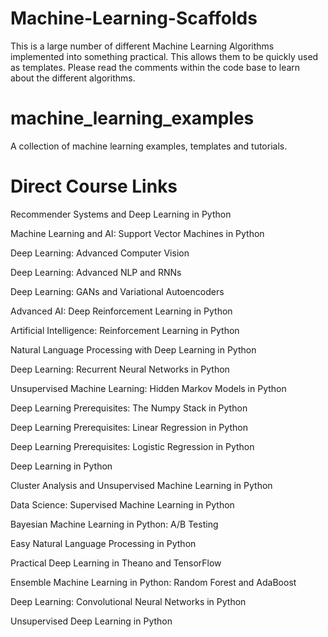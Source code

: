 # Machine-Learning-Scaffolds
This is a large number of different Machine Learning Algorithms implemented into something practical. This allows them to be quickly used as templates. Please read the comments within the code base to learn about the different algorithms.


machine_learning_examples
=========================

A collection of machine learning examples, templates and tutorials.



Direct Course Links
===================

Recommender Systems and Deep Learning in Python


Machine Learning and AI: Support Vector Machines in Python


Deep Learning: Advanced Computer Vision


Deep Learning: Advanced NLP and RNNs


Deep Learning: GANs and Variational Autoencoders


Advanced AI: Deep Reinforcement Learning in Python


Artificial Intelligence: Reinforcement Learning in Python


Natural Language Processing with Deep Learning in Python


Deep Learning: Recurrent Neural Networks in Python


Unsupervised Machine Learning: Hidden Markov Models in Python


Deep Learning Prerequisites: The Numpy Stack in Python


Deep Learning Prerequisites: Linear Regression in Python


Deep Learning Prerequisites: Logistic Regression in Python


Deep Learning in Python


Cluster Analysis and Unsupervised Machine Learning in Python


Data Science: Supervised Machine Learning in Python


Bayesian Machine Learning in Python: A/B Testing


Easy Natural Language Processing in Python


Practical Deep Learning in Theano and TensorFlow


Ensemble Machine Learning in Python: Random Forest and AdaBoost


Deep Learning: Convolutional Neural Networks in Python


Unsupervised Deep Learning in Python

